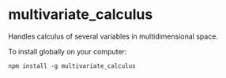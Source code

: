 multivariate_calculus
=====================

Handles calculus of several variables in multidimensional space.

To install globally on your computer:

	npm install -g multivariate_calculus